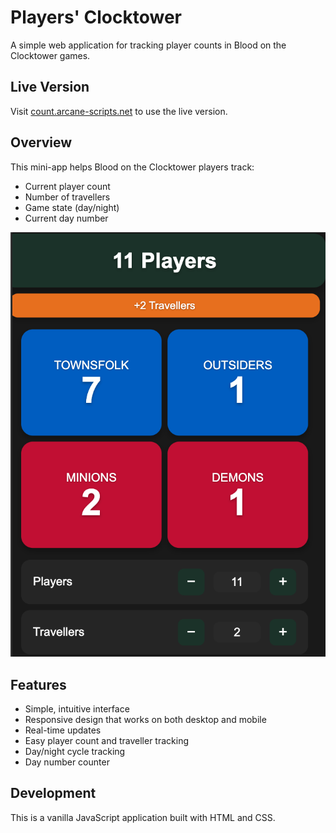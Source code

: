 # Players' Clocktower

A simple web application for tracking player counts in Blood on the Clocktower
games.

## Live Version

Visit [count.arcane-scripts.net](https://count.arcane-scripts.net) to use the live
version.

## Overview

This mini-app helps Blood on the Clocktower players track:

- Current player count
- Number of travellers
- Game state (day/night)
- Current day number

![Players' Clocktower Interface](images/readme/screen-grab.png)

## Features

- Simple, intuitive interface
- Responsive design that works on both desktop and mobile
- Real-time updates
- Easy player count and traveller tracking
- Day/night cycle tracking
- Day number counter

## Development

This is a vanilla JavaScript application built with HTML and CSS.
